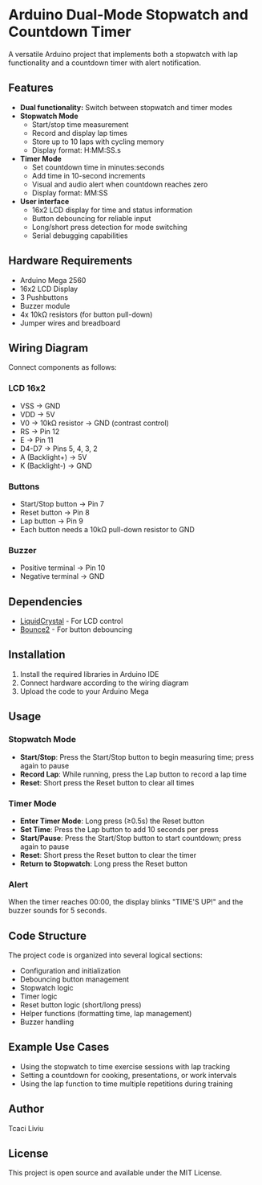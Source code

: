 # Arduino Dual-Mode Stopwatch and Countdown Timer

A versatile Arduino project that implements both a stopwatch with lap functionality and a countdown timer with alert notification.

## Features

- **Dual functionality:** Switch between stopwatch and timer modes
- **Stopwatch Mode**
  - Start/stop time measurement
  - Record and display lap times
  - Store up to 10 laps with cycling memory
  - Display format: H:MM:SS.s
- **Timer Mode**
  - Set countdown time in minutes:seconds
  - Add time in 10-second increments
  - Visual and audio alert when countdown reaches zero
  - Display format: MM:SS
- **User interface**
  - 16x2 LCD display for time and status information
  - Button debouncing for reliable input
  - Long/short press detection for mode switching
  - Serial debugging capabilities

## Hardware Requirements

- Arduino Mega 2560
- 16x2 LCD Display
- 3 Pushbuttons
- Buzzer module
- 4x 10kΩ resistors (for button pull-down)
- Jumper wires and breadboard

## Wiring Diagram

Connect components as follows:

### LCD 16x2
- VSS → GND
- VDD → 5V
- V0 → 10kΩ resistor → GND (contrast control)
- RS → Pin 12
- E → Pin 11
- D4-D7 → Pins 5, 4, 3, 2
- A (Backlight+) → 5V
- K (Backlight-) → GND

### Buttons
- Start/Stop button → Pin 7
- Reset button → Pin 8
- Lap button → Pin 9
- Each button needs a 10kΩ pull-down resistor to GND

### Buzzer
- Positive terminal → Pin 10
- Negative terminal → GND

## Dependencies

- [LiquidCrystal](https://www.arduino.cc/en/Reference/LiquidCrystal) - For LCD control
- [Bounce2](https://github.com/thomasfredericks/Bounce2) - For button debouncing

## Installation

1. Install the required libraries in Arduino IDE
2. Connect hardware according to the wiring diagram
3. Upload the code to your Arduino Mega

## Usage

### Stopwatch Mode
- **Start/Stop**: Press the Start/Stop button to begin measuring time; press again to pause
- **Record Lap**: While running, press the Lap button to record a lap time
- **Reset**: Short press the Reset button to clear all times

### Timer Mode
- **Enter Timer Mode**: Long press (≥0.5s) the Reset button
- **Set Time**: Press the Lap button to add 10 seconds per press
- **Start/Pause**: Press the Start/Stop button to start countdown; press again to pause
- **Reset**: Short press the Reset button to clear the timer
- **Return to Stopwatch**: Long press the Reset button

### Alert
When the timer reaches 00:00, the display blinks "TIME'S UP!" and the buzzer sounds for 5 seconds.

## Code Structure

The project code is organized into several logical sections:
- Configuration and initialization
- Debouncing button management
- Stopwatch logic
- Timer logic
- Reset button logic (short/long press)
- Helper functions (formatting time, lap management)
- Buzzer handling

## Example Use Cases

- Using the stopwatch to time exercise sessions with lap tracking
- Setting a countdown for cooking, presentations, or work intervals
- Using the lap function to time multiple repetitions during training

## Author

Tcaci Liviu

## License

This project is open source and available under the MIT License.

